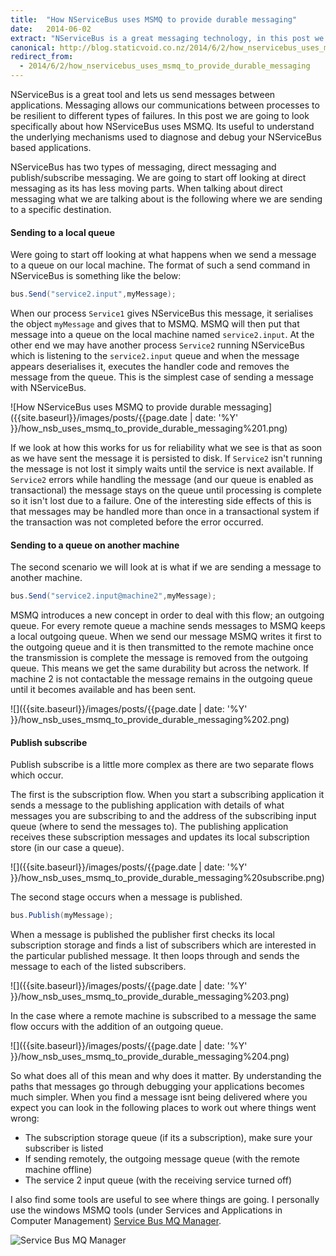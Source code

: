 ```yaml
---
title:  "How NServiceBus uses MSMQ to provide durable messaging"
date:   2014-06-02
extract: "NServiceBus is a great messaging technology, in this post we look at how the message handshaking interacts with MSMQ under the the scenes to provide durable messaging."
canonical: http://blog.staticvoid.co.nz/2014/6/2/how_nservicebus_uses_msmq_to_provide_durable_messaging
redirect_from:
  - 2014/6/2/how_nservicebus_uses_msmq_to_provide_durable_messaging
---
```

NServiceBus is a great tool and lets us send messages between applications. Messaging allows our communications between processes to be resilient to different types of failures. In this post we are going to look specifically about how NServiceBus uses MSMQ. Its useful to understand the underlying mechanisms used to diagnose and debug your NServiceBus based applications.

NServiceBus has two types of messaging, direct messaging and publish/subscribe messaging. We are going to start off looking at direct messaging as its has less moving parts. When talking about direct messaging what we are talking about is the following where we are sending to a specific destination.

#### Sending to a local queue

Were going to start off looking at what happens when we send a message to a queue on our local machine. The format of such a send command in NServiceBus is something like the below:

``` csharp
bus.Send("service2.input",myMessage);
```

When our process `Service1` gives NServiceBus this message, it serialises the object `myMessage` and gives that to MSMQ. MSMQ will then put that message into a queue on the local machine named `service2.input`. At the other end we may have another process `Service2` running NServiceBus which is listening to the `service2.input` queue and when the message appears deserialises it, executes the handler code and removes the message from the queue. This is the simplest case of sending a message with NServiceBus.

![How NServiceBus uses MSMQ to provide durable messaging]({{site.baseurl}}/images/posts/{{page.date | date: '%Y' }}/how_nsb_uses_msmq_to_provide_durable_messaging%201.png)

If we look at how this works for us for reliability what we see is that as soon as we have sent the message it is persisted to disk. If `Service2` isn't running the message is not lost it simply waits until the service is next available. If `Service2` errors while handling the message (and our queue is enabled as transactional) the message stays on the queue until processing is complete so it isn't lost due to a failure. One of the interesting side effects of this is that messages may be handled more than once in a transactional system if the transaction was not completed before the error occurred.

#### Sending to a queue on another machine

The second scenario we will look at is what if we are sending a message to another machine.


``` csharp
bus.Send("service2.input@machine2",myMessage);
```

MSMQ introduces a new concept in order to deal with this flow; an outgoing queue. For every remote queue a machine sends messages to MSMQ keeps a local outgoing queue. When we send our message MSMQ writes it first to the outgoing queue and it is then transmitted to the remote machine once the transmission is complete the message is removed from the outgoing queue. This means we get the same durability but across the network. If machine 2 is not contactable the message remains in the outgoing queue until it becomes available and has been sent.

![]({{site.baseurl}}/images/posts/{{page.date | date: '%Y' }}/how_nsb_uses_msmq_to_provide_durable_messaging%202.png)

#### Publish subscribe

Publish subscribe is a little more complex as there are two separate flows which occur.

The first is the subscription flow. When you start a subscribing application it sends a message to the publishing application with details of what messages you are subscribing to and the address of the subscribing input queue (where to send the messages to). The publishing application receives these subscription messages and updates its local subscription store (in our case a queue).

![]({{site.baseurl}}/images/posts/{{page.date | date: '%Y' }}/how_nsb_uses_msmq_to_provide_durable_messaging%20subscribe.png)

The second stage occurs when a message is published.

``` csharp
bus.Publish(myMessage);
```

 When a message is published the publisher first checks its local subscription storage and finds a list of subscribers which are interested in the particular published message. It then loops through and sends the message to each of the listed subscribers.

![]({{site.baseurl}}/images/posts/{{page.date | date: '%Y' }}/how_nsb_uses_msmq_to_provide_durable_messaging%203.png)

In the case where a remote machine is subscribed to a message the same flow occurs with the addition of an outgoing queue.

![]({{site.baseurl}}/images/posts/{{page.date | date: '%Y' }}/how_nsb_uses_msmq_to_provide_durable_messaging%204.png)

 So what does all of this mean and why does it matter. By understanding the paths that messages go through debugging your applications becomes much simpler. When you find a message isnt being delivered where you expect you can look in the following places to work out where things went wrong:

 - The subscription storage queue (if its a subscription), make sure your subscriber is listed
 - If sending remotely, the outgoing message queue (with the remote machine offline)
 - The service 2 input queue (with the receiving service turned off)

 I also find some tools are useful to see where things are going. I personally use the windows MSMQ tools (under Services and Applications in Computer Management) [Service Bus MQ Manager](http://blog.halan.se/post/Service-Bus-MQ-Manager-v3-Released.aspx).

 ![Service Bus MQ Manager](http://blog.halan.se/image.axd?picture=2012%2f12%2fmainScreen2.png)
